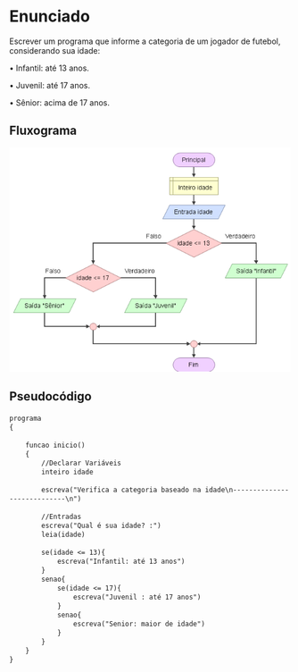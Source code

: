 # Enunciado
Escrever um programa que informe a categoria de um jogador de futebol, considerando sua idade: 

• Infantil: até 13 anos.

• Juvenil: até 17 anos.

• Sênior: acima de 17 anos.

## Fluxograma
<div align="center"><img src="./Capture.PNG"></div>

## Pseudocódigo

```
programa
{
	
	funcao inicio()
	{
		//Declarar Variáveis
		inteiro idade

		escreva("Verifica a categoria baseado na idade\n----------------------------\n")

		//Entradas
		escreva("Qual é sua idade? :")
		leia(idade)

		se(idade <= 13){
			escreva("Infantil: até 13 anos")
		}
		senao{
			se(idade <= 17){
				escreva("Juvenil : até 17 anos")
			}
			senao{
				escreva("Senior: maior de idade")
			}
		}
	}
}
```
